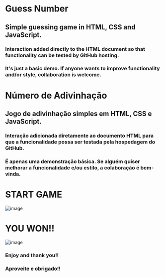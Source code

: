 # Guess Number
## Simple guessing game in HTML, CSS and JavaScript.
### Interaction added directly to the HTML document so that functionality can be tested by GitHub hosting.
### It's just a basic demo. If anyone wants to improve functionality and/or style, collaboration is welcome.

# Número de Adivinhação
## Jogo de adivinhação simples em HTML, CSS e JavaScript.
### Interação adicionada diretamente ao documento HTML para que a funcionalidade possa ser testada pela hospedagem do GitHub.
### É apenas uma demonstração básica. Se alguém quiser melhorar a funcionalidade e/ou estilo, a colaboração é bem-vinda.

# START GAME
![image](https://user-images.githubusercontent.com/96851872/164947902-27b17b66-9d93-4a34-98f9-a70f9a744f5a.png)
# YOU WON!!
![image](https://user-images.githubusercontent.com/96851872/164947935-9bf432db-4948-43a8-be09-9e2e7ed3d522.png)
### Enjoy and thank you!!
### Aproveite e obrigado!!
